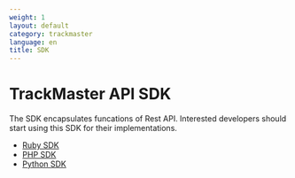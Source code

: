 ```yaml
---
weight: 1
layout: default
category: trackmaster
language: en
title: SDK
---
```


# TrackMaster API SDK


The SDK encapsulates funcations of Rest API. Interested developers should start using this SDK for their implementations.

- [Ruby SDK](/doc/trackmaster/v1/en/sdk/ruby.html)
- [PHP SDK](/doc/trackmaster/v1/en/sdk/php.html)
- [Python SDK](/doc/trackmaster/v1/en/sdk/python.html)

